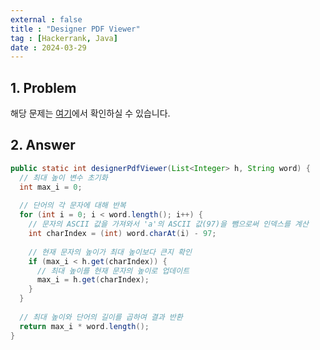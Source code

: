```yaml
---
external : false
title : "Designer PDF Viewer"
tag : [Hackerrank, Java]
date : 2024-03-29
---
```


## 1. Problem

해당 문제는 [여기](https://www.hackerrank.com/challenges/designer-pdf-viewer/problem?isFullScreen=true)에서 확인하실 수 있습니다.

## 2. Answer

```java
public static int designerPdfViewer(List<Integer> h, String word) {
  // 최대 높이 변수 초기화
  int max_i = 0;
  
  // 단어의 각 문자에 대해 반복
  for (int i = 0; i < word.length(); i++) {
    // 문자의 ASCII 값을 가져와서 'a'의 ASCII 값(97)을 뺌으로써 인덱스를 계산
    int charIndex = (int) word.charAt(i) - 97;
    
    // 현재 문자의 높이가 최대 높이보다 큰지 확인
    if (max_i < h.get(charIndex)) {
      // 최대 높이를 현재 문자의 높이로 업데이트
      max_i = h.get(charIndex);
    }
  }
  
  // 최대 높이와 단어의 길이를 곱하여 결과 반환
  return max_i * word.length();
}
```
